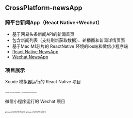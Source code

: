 ## CrossPlatform-newsApp

### 跨平台新闻App（React Native+Wechat）

- 基于网易头条新闻API的新闻首页
- 包含新闻列表（支持刷新获取数据）、轮播图和新闻详情页面
- 基于Mac M1芯片的 ReactNative 环境的ios端和微信小程序端
- [React Native NewsApp]()
- [Wechat NewsApp]()

### 项目展示

Xcode 模拟器运行的 React Native 项目

<img src="/Users/wangzibo/Library/Application Support/typora-user-images/image-20210527153815409.png" alt="image-20210527153815409" style="zoom: 25%;" />

<img src="https://public.shiguanghai.top/blog_img/image-20210527153907490p2ZZCU.png" alt="image-20210527153907490" style="zoom:25%;" />

微信小程序运行的 Wechat 项目

<img src="https://public.shiguanghai.top/blog_img/image-20210527154156243v1KELl.png" alt="image-20210527154156243" style="zoom: 33%;" />

<img src="https://public.shiguanghai.top/blog_img/image-20210527154238140VEZVmf.png" alt="image-20210527154238140" style="zoom:33%;" />